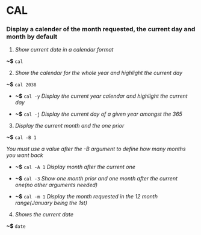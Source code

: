 # CAL

### Display a calender of the month requested, the current day and month by default



1. _Show current date in a calendar format_

**~$** ```cal```


2. _Show the calendar for the whole year and highlight the current day_

**~$** ```cal 2038```

* **~$** ```cal -y``` _Display the current year calendar and highlight the current day_

* **~$** ```cal -j``` _Display the current day of a given year amongst the 365_


3. _Display the current month and the one prior_

**~$** ```cal -B 1```

_You must use a value after the -B argument to define how many months you want back_

* **~$** ```cal -A 1``` _Display month after the current one_

* **~$** ```cal -3``` _Show one month prior and one month after the current one(no other arguments needed)_

* **~$** ```cal -m 1``` _Display the month requested in the 12 month range(January being the 1st)_


4. _Shows the current date_

**~$** ```date```

